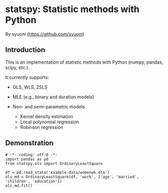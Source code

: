statspy: Statistic methods with Python
=======

By syuoni (https://github.com/syuoni)


Introduction
------
This is an implementation of statistic methods with Python (numpy, pandas, scipy, etc.). 

It currently supports:

* OLS, WLS, 2SLS
* MLE (e.g., binary and duration models)
* Non- and semi-parametric models 

  - Kernel density estimation 
  - Local polynomial regression 
  - Robinson regression 

Demonstration
------
```
# -*- coding: utf-8 -*-  
import pandas as pd  
from statspy.ols import OrdinaryLeastSquare  

df = pd.read_stata('example-data/womenwk.dta')  
ols_md = OrdinaryLeastSquare(df, 'work', ['age', 'married', 'children', 'education'])  
ols_md.fit()  
```